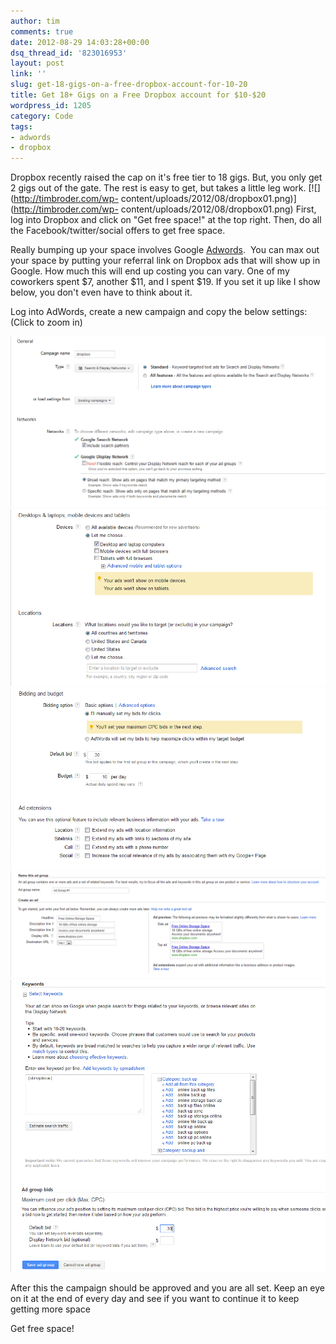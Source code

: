 ```yaml
---
author: tim
comments: true
date: 2012-08-29 14:03:28+00:00
dsq_thread_id: '823016953'
layout: post
link: ''
slug: get-18-gigs-on-a-free-dropbox-account-for-10-20
title: Get 18+ Gigs on a Free Dropbox account for $10-$20
wordpress_id: 1205
category: Code
tags:
- adwords
- dropbox
---
```


Dropbox recently raised the cap on it's free tier to 18 gigs. But, you only
get 2 gigs out of the gate. The rest is easy to get, but takes a little leg
work. [![](http://timbroder.com/wp-
content/uploads/2012/08/dropbox01.png)](http://timbroder.com/wp-
content/uploads/2012/08/dropbox01.png) First, log into Dropbox and click on
"Get free space!" at the top right. Then, do all the Facebook/twitter/social
offers to get free space.

Really bumping up your space involves Google
[Adwords](https://adwords.google.com).  You can max out your space by putting
your referral link on Dropbox ads that will show up in Google. How much this
will end up costing you can vary. One of my coworkers spent $7, another $11,
and I spent $19. If you set it up like I show below, you don't even have to
think about it.

Log into AdWords, create a new campaign and copy the below settings: (Click to
zoom in)

[![](/images/2012/08/dropbox1.png)](/images/2012/08/dropbox1.png)
[![](/images/2012/08/dropbox2.png)](/images/2012/08/dropbox2.png)
[![](/images/2012/08/dropbox3.png)](/images/2012/08/dropbox3.png)
[![](/images/2012/08/dropbox4.png)](/images/2012/08/dropbox4.png)
[![](/images/2012/08/dropbox5.png)](/images/2012/08/dropbox5.png)

After this the campaign should be approved and you are all set. Keep an eye on
it at the end of every day and see if you want to continue it to keep getting
more space

Get free space!
